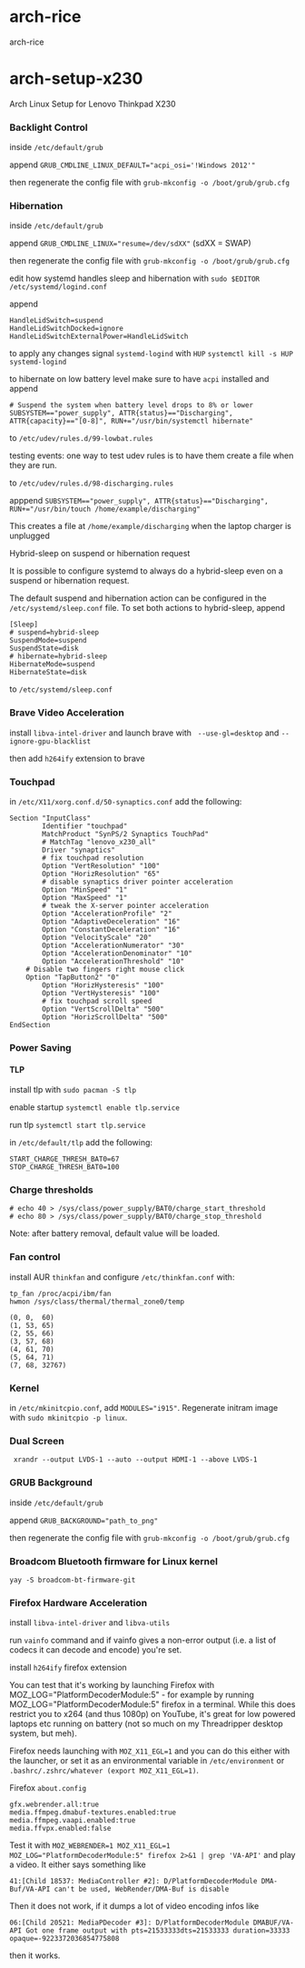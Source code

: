 # arch-rice
arch-rice

# arch-setup-x230
Arch Linux Setup for Lenovo Thinkpad X230

### Backlight Control
inside
```/etc/default/grub```

append 
```GRUB_CMDLINE_LINUX_DEFAULT="acpi_osi='!Windows 2012'"```

then regenerate the config file with
```grub-mkconfig -o /boot/grub/grub.cfg```

### Hibernation
inside
```/etc/default/grub```

append 
```GRUB_CMDLINE_LINUX="resume=/dev/sdXX"```
(sdXX = SWAP)

then regenerate the config file with
```grub-mkconfig -o /boot/grub/grub.cfg```

edit how systemd handles sleep and hibernation with
```sudo $EDITOR /etc/systemd/logind.conf```

append

```
HandleLidSwitch=suspend
HandleLidSwitchDocked=ignore
HandleLidSwitchExternalPower=HandleLidSwitch
```
to apply any changes signal ```systemd-logind``` with ```HUP```
```systemctl kill -s HUP systemd-logind```

to hibernate on low battery level make sure to have ```acpi``` installed and append 
```
# Suspend the system when battery level drops to 8% or lower
SUBSYSTEM=="power_supply", ATTR{status}=="Discharging", ATTR{capacity}=="[0-8]", RUN+="/usr/bin/systemctl hibernate"
```

to
```/etc/udev/rules.d/99-lowbat.rules```

testing events: one way to test udev rules is to have them create a file when they are run. 

to 
```/etc/udev/rules.d/98-discharging.rules```

apppend
```SUBSYSTEM=="power_supply", ATTR{status}=="Discharging", RUN+="/usr/bin/touch /home/example/discharging"```

This creates a file at 
```/home/example/discharging``` 
when the laptop charger is unplugged

Hybrid-sleep on suspend or hibernation request

It is possible to configure systemd to always do a hybrid-sleep even on a suspend or hibernation request.

The default suspend and hibernation action can be configured in the ```/etc/systemd/sleep.conf``` file. To set both actions to hybrid-sleep, append

```
[Sleep]
# suspend=hybrid-sleep
SuspendMode=suspend
SuspendState=disk
# hibernate=hybrid-sleep
HibernateMode=suspend
HibernateState=disk
```

to ```/etc/systemd/sleep.conf```

### Brave Video Acceleration
install ```libva-intel-driver``` and launch brave with ``` --use-gl=desktop``` and ```--ignore-gpu-blacklist```

then add ```h264ify``` extension to brave

### Touchpad
in ```/etc/X11/xorg.conf.d/50-synaptics.conf```
add the following:

```
Section "InputClass"
        Identifier "touchpad"
        MatchProduct "SynPS/2 Synaptics TouchPad"
        # MatchTag "lenovo_x230_all"
        Driver "synaptics"
        # fix touchpad resolution
        Option "VertResolution" "100"
        Option "HorizResolution" "65"
        # disable synaptics driver pointer acceleration
        Option "MinSpeed" "1"
        Option "MaxSpeed" "1"
        # tweak the X-server pointer acceleration
        Option "AccelerationProfile" "2"
        Option "AdaptiveDeceleration" "16"
        Option "ConstantDeceleration" "16"
        Option "VelocityScale" "20"
        Option "AccelerationNumerator" "30"
        Option "AccelerationDenominator" "10"
        Option "AccelerationThreshold" "10"
	# Disable two fingers right mouse click
	Option "TapButton2" "0"
        Option "HorizHysteresis" "100"
        Option "VertHysteresis" "100"
        # fix touchpad scroll speed
        Option "VertScrollDelta" "500"
        Option "HorizScrollDelta" "500"
EndSection
```

### Power Saving

#### TLP
install tlp with ```sudo pacman -S tlp```

enable startup
```systemctl enable tlp.service```

run tlp
```systemctl start tlp.service```

in ```/etc/default/tlp```
add the following:

```
START_CHARGE_THRESH_BAT0=67
STOP_CHARGE_THRESH_BAT0=100
```

### Charge thresholds

```
# echo 40 > /sys/class/power_supply/BAT0/charge_start_threshold
# echo 80 > /sys/class/power_supply/BAT0/charge_stop_threshold
```
Note: after battery removal, default value will be loaded.

### Fan control
install AUR ```thinkfan``` and configure ```/etc/thinkfan.conf``` with:

```
tp_fan /proc/acpi/ibm/fan
hwmon /sys/class/thermal/thermal_zone0/temp

(0, 0,  60)
(1, 53, 65)
(2, 55, 66)
(3, 57, 68)
(4, 61, 70)
(5, 64, 71)
(7, 68, 32767)
```

### Kernel
in ```/etc/mkinitcpio.conf```, add ```MODULES="i915"```. Regenerate initram image with ```sudo mkinitcpio -p linux```.

### Dual Screen
` xrandr --output LVDS-1 --auto --output HDMI-1 --above LVDS-1`

### GRUB Background
inside
```/etc/default/grub```

append 
```GRUB_BACKGROUND="path_to_png"```

then regenerate the config file with
```grub-mkconfig -o /boot/grub/grub.cfg```

### Broadcom Bluetooth firmware for Linux kernel
```yay -S broadcom-bt-firmware-git```

### Firefox Hardware Acceleration

install ```libva-intel-driver``` and ```libva-utils```

run ```vainfo``` command and if vainfo gives a non-error output (i.e. a list of codecs it can decode and encode) you're set.

install ```h264ify``` firefox extension 

You can test that it's working by launching Firefox with MOZ_LOG="PlatformDecoderModule:5" - for example by running MOZ_LOG="PlatformDecoderModule:5" firefox in a terminal. While this does restrict you to x264 (and thus 1080p) on YouTube, it's great for low powered laptops etc running on battery (not so much on my Threadripper desktop system, but meh).

Firefox needs launching with ```MOZ_X11_EGL=1``` and you can do this either with the launcher, or set it as an environmental variable in ```/etc/environment``` or ```.bashrc/.zshrc/whatever (export MOZ_X11_EGL=1)```.

Firefox ```about.config```

```
gfx.webrender.all:true
media.ffmpeg.dmabuf-textures.enabled:true
media.ffmpeg.vaapi.enabled:true
media.ffvpx.enabled:false
```

Test it with ```MOZ_WEBRENDER=1 MOZ_X11_EGL=1 MOZ_LOG="PlatformDecoderModule:5" firefox 2>&1 | grep 'VA-API'``` and play a video. It either says something like

```41:[Child 18537: MediaController #2]: D/PlatformDecoderModule DMA-Buf/VA-API can't be used, WebRender/DMA-Buf is disable```

Then it does not work, if it dumps a lot of video encoding infos like

```06:[Child 20521: MediaPDecoder #3]: D/PlatformDecoderModule DMABUF/VA-API Got one frame output with pts=21533333dts=21533333 duration=33333 opaque=-9223372036854775808```

then it works.
